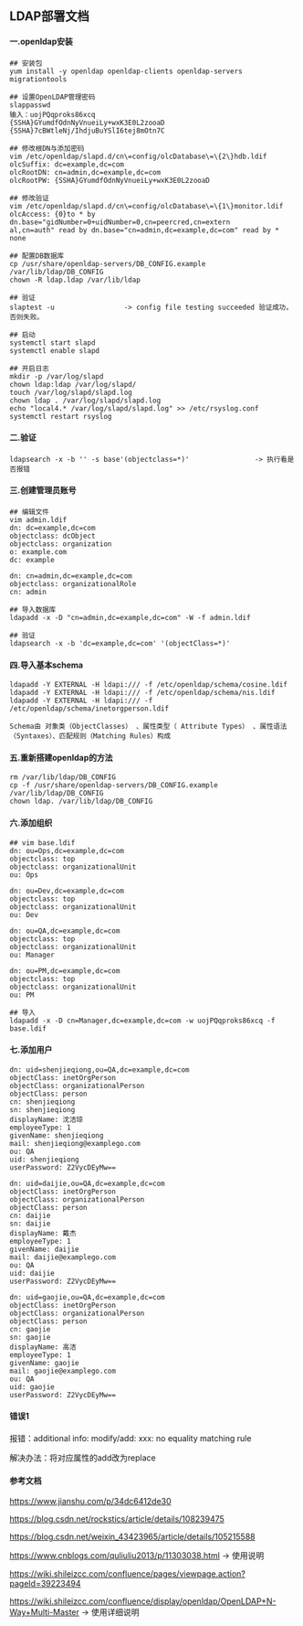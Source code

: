 ## LDAP部署文档

#### 一.openldap安装

```shell
## 安装包
yum install -y openldap openldap-clients openldap-servers migrationtools

## 设置OpenLDAP管理密码
slappasswd
输入：uojPQqproks86xcq
{SSHA}GYumdfOdnNyVnueiLy+wxK3E0L2zooaD
{SSHA}7cBWtleNj/IhdjuBuYSlI6tej8mOtn7C

## 修改根DN与添加密码
vim /etc/openldap/slapd.d/cn\=config/olcDatabase\=\{2\}hdb.ldif
olcSuffix: dc=example,dc=com
olcRootDN: cn=admin,dc=example,dc=com
olcRootPW: {SSHA}GYumdfOdnNyVnueiLy+wxK3E0L2zooaD

## 修改验证
vim /etc/openldap/slapd.d/cn\=config/olcDatabase\=\{1\}monitor.ldif
olcAccess: {0}to * by dn.base="gidNumber=0+uidNumber=0,cn=peercred,cn=extern
al,cn=auth" read by dn.base="cn=admin,dc=example,dc=com" read by * none

## 配置DB数据库
cp /usr/share/openldap-servers/DB_CONFIG.example /var/lib/ldap/DB_CONFIG
chown -R ldap.ldap /var/lib/ldap

## 验证
slaptest -u                 -> config file testing succeeded 验证成功，否则失败。

## 启动
systemctl start slapd
systemctl enable slapd

## 开启日志
mkdir -p /var/log/slapd
chown ldap:ldap /var/log/slapd/
touch /var/log/slapd/slapd.log
chown ldap . /var/log/slapd/slapd.log
echo "local4.* /var/log/slapd/slapd.log" >> /etc/rsyslog.conf
systemctl restart rsyslog
```

#### 

#### 二.验证

```shell
ldapsearch -x -b '' -s base'(objectclass=*)'                -> 执行看是否报错
```



#### 三.创建管理员账号

```shell
## 编辑文件
vim admin.ldif
dn: dc=example,dc=com
objectclass: dcObject
objectclass: organization
o: example.com
dc: example

dn: cn=admin,dc=example,dc=com
objectclass: organizationalRole
cn: admin

## 导入数据库
ldapadd -x -D "cn=admin,dc=example,dc=com" -W -f admin.ldif

## 验证
ldapsearch -x -b 'dc=example,dc=com' '(objectClass=*)'
```



#### 四.导入基本schema

```shell
ldapadd -Y EXTERNAL -H ldapi:/// -f /etc/openldap/schema/cosine.ldif
ldapadd -Y EXTERNAL -H ldapi:/// -f /etc/openldap/schema/nis.ldif 
ldapadd -Y EXTERNAL -H ldapi:/// -f /etc/openldap/schema/inetorgperson.ldif
 
Schema由 对象类（ObjectClasses） 、属性类型（ Attribute Types） 、属性语法（Syntaxes）、匹配规则（Matching Rules）构成
```



#### 五.重新搭建openldap的方法

```shell
rm /var/lib/ldap/DB_CONFIG
cp -f /usr/share/openldap-servers/DB_CONFIG.example /var/lib/ldap/DB_CONFIG
chown ldap. /var/lib/ldap/DB_CONFIG
```



#### 六.添加组织

```shell
## vim base.ldif
dn: ou=Ops,dc=example,dc=com
objectclass: top
objectclass: organizationalUnit
ou: Ops

dn: ou=Dev,dc=example,dc=com
objectclass: top
objectclass: organizationalUnit
ou: Dev

dn: ou=QA,dc=example,dc=com
objectclass: top
objectclass: organizationalUnit
ou: Manager

dn: ou=PM,dc=example,dc=com
objectclass: top
objectclass: organizationalUnit
ou: PM

## 导入
ldapadd -x -D cn=Manager,dc=example,dc=com -w uojPQqproks86xcq -f base.ldif
```



#### 七.添加用户

```shell
dn: uid=shenjieqiong,ou=QA,dc=example,dc=com
objectClass: inetOrgPerson
objectClass: organizationalPerson
objectClass: person
cn: shenjieqiong
sn: shenjieqiong
displayName: 沈洁琼
employeeType: 1
givenName: shenjieqiong
mail: shenjieqiong@examplego.com
ou: QA
uid: shenjieqiong
userPassword: Z2VycDEyMw==

dn: uid=daijie,ou=QA,dc=example,dc=com
objectClass: inetOrgPerson
objectClass: organizationalPerson
objectClass: person
cn: daijie
sn: daijie
displayName: 戴杰
employeeType: 1
givenName: daijie
mail: daijie@examplego.com
ou: QA
uid: daijie
userPassword: Z2VycDEyMw==

dn: uid=gaojie,ou=QA,dc=example,dc=com
objectClass: inetOrgPerson
objectClass: organizationalPerson
objectClass: person
cn: gaojie
sn: gaojie
displayName: 高洁
employeeType: 1
givenName: gaojie
mail: gaojie@examplego.com
ou: QA
uid: gaojie
userPassword: Z2VycDEyMw==
```



#### 错误1

报错：additional info: modify/add: xxx: no equality matching rule

解决办法：将对应属性的add改为replace



#### 参考文档

https://www.jianshu.com/p/34dc6412de30

https://blog.csdn.net/rockstics/article/details/108239475

https://blog.csdn.net/weixin_43423965/article/details/105215588

https://www.cnblogs.com/quliuliu2013/p/11303038.html			-> 使用说明

https://wiki.shileizcc.com/confluence/pages/viewpage.action?pageId=39223494

https://wiki.shileizcc.com/confluence/display/openldap/OpenLDAP+N-Way+Multi-Master -> 使用详细说明